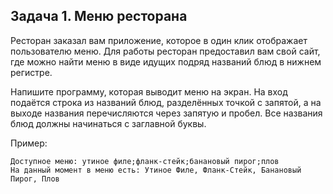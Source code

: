 ## Задача 1. Меню ресторана
Ресторан заказал вам приложение, которое в один клик отображает пользователю меню.
Для работы ресторан предоставил вам свой сайт,
где можно найти меню в виде идущих подряд названий блюд в нижнем регистре.

Напишите программу, которая выводит меню на экран. На вход подаётся строка из названий блюд, разделённых точкой с запятой, а на выходе названия перечисляются через запятую и пробел. Все названия блюд должны начинаться с заглавной буквы.

Пример:
```
Доступное меню: утиное филе;фланк-стейк;банановый пирог;плов
На данный момент в меню есть: Утиное Филе, Фланк-Стейк, Банановый Пирог, Плов
```